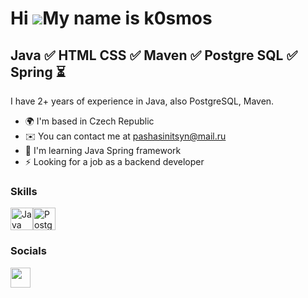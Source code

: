 Hi ![](https://user-images.githubusercontent.com/18350557/176309783-0785949b-9127-417c-8b55-ab5a4333674e.gif)My name is k0smos
==============================================================================================================================

Java ✅ HTML CSS ✅ Maven ✅ Postgre SQL ✅ Spring ⏳
------------------------------------------------

I have 2+ years of experience in Java, also PostgreSQL, Maven.

* 🌍  I'm based in Czech Republic
* ✉️  You can contact me at [pashasinitsyn@mail.ru](mailto:pashasinitsyn@mail.ru)
* 🧠  I'm learning Java Spring framework
* ⚡  Looking for a job as a backend developer

### Skills

<p align="left">
<a href="https://www.oracle.com/java/" target="_blank" rel="noreferrer"><img src="https://raw.githubusercontent.com/danielcranney/readme-generator/main/public/icons/skills/java-colored.svg" width="36" height="36" alt="Java" /></a><a href="https://www.postgresql.org/" target="_blank" rel="noreferrer"><img src="https://raw.githubusercontent.com/danielcranney/readme-generator/main/public/icons/skills/postgresql-colored.svg" width="36" height="36" alt="PostgreSQL" /></a>
</p>

### Socials

<p align="left"> <a href="https://www.github.com/k0smos" target="_blank" rel="noreferrer"> <picture> <source media="(prefers-color-scheme: dark)" srcset="https://raw.githubusercontent.com/danielcranney/readme-generator/main/public/icons/socials/github-dark.svg" /> <source media="(prefers-color-scheme: light)" srcset="https://raw.githubusercontent.com/danielcranney/readme-generator/main/public/icons/socials/github.svg" /> <img src="https://raw.githubusercontent.com/danielcranney/readme-generator/main/public/icons/socials/github.svg" width="32" height="32" /> </picture> </a></p>
